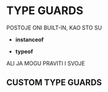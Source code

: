 # TYPE GUARDS

POSTOJE ONI BUILT-IN, KAO STO SU

- **instanceof**

- **typeof**

ALI JA MOGU PRAVITI I SVOJE

## CUSTOM TYPE GUARDS

